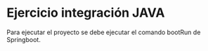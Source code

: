 # Ejercicio integración JAVA

Para ejecutar el proyecto se debe ejecutar el comando bootRun de Springboot.